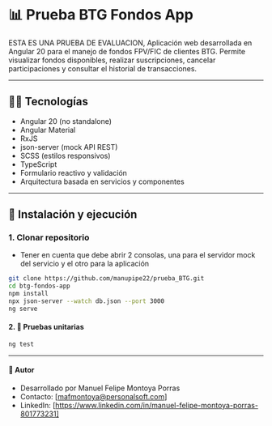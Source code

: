 # 📊 Prueba BTG Fondos App

ESTA ES UNA PRUEBA DE EVALUACION, Aplicación web desarrollada en Angular 20 para el manejo de fondos FPV/FIC de clientes BTG. Permite visualizar fondos disponibles, realizar suscripciones, cancelar participaciones y consultar el historial de transacciones.

---

## 🧑‍💻 Tecnologías

- Angular 20 (no standalone)
- Angular Material
- RxJS
- json-server (mock API REST)
- SCSS (estilos responsivos)
- TypeScript
- Formulario reactivo y validación
- Arquitectura basada en servicios y componentes

---

## 🚀 Instalación y ejecución

### 1. Clonar repositorio

- Tener en cuenta que debe abrir 2 consolas, una para el servidor mock del servicio y el otro para la aplicación

```bash
git clone https://github.com/manupipe22/prueba_BTG.git
cd btg-fondos-app
npm install
npx json-server --watch db.json --port 3000
ng serve
```
#### 2. 🧪 Pruebas unitarias

```bash
ng test
```
---

#### 🧾 Autor
- Desarrollado por Manuel Felipe Montoya Porras
- Contacto: [mafmontoya@personalsoft.com]
- LinkedIn: [https://www.linkedin.com/in/manuel-felipe-montoya-porras-801773231]

